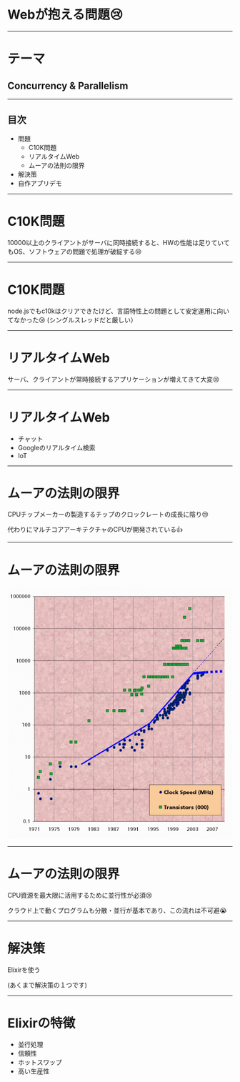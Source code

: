 # Webが抱える問題😢

---
# テーマ

## Concurrency & Parallelism

---
## 目次
* 問題
    * C10K問題
    * リアルタイムWeb
    * ムーアの法則の限界
* 解決策
* 自作アプリデモ

---
# C10K問題
10000以上のクライアントがサーバに同時接続すると、HWの性能は足りていてもOS、ソフトウェアの問題で処理が破綻する😢

---
# C10K問題
node.jsでもc10kはクリアできたけど、言語特性上の問題として安定運用に向いてなかった😢
(シングルスレッドだと厳しい）


---
# リアルタイムWeb
サーバ、クライアントが常時接続するアプリケーションが増えてきて大変😢

---
# リアルタイムWeb

* チャット
* Googleのリアルタイム検索
* IoT

---
# ムーアの法則の限界
CPUチップメーカーの製造するチップのクロックレートの成長に陰り😢


代わりにマルチコアアーキテクチャのCPUが開発されている👍

---
# ムーアの法則の限界
![Slideck](images/intel-cpu-introductions.gif)

---
# ムーアの法則の限界
CPU資源を最大限に活用するために並行性が必須😢


クラウド上で動くプログラムも分散・並行が基本であり、この流れは不可避😭


---
# 解決策
Elixirを使う

(あくまで解決策の１つです)

---
# Elixirの特徴
* 並行処理
* 信頼性
* ホットスワップ
* 高い生産性
